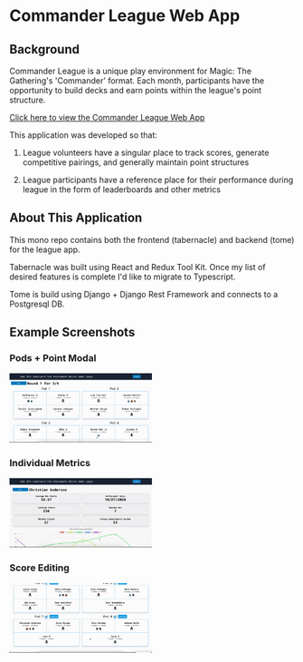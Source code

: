 # Commander League Web App

## Background

Commander League is a unique play environment for Magic: The Gathering's 'Commander' format. Each month, participants have the opportunity to build decks and earn points within the league's point structure.

[Click here to view the Commander League Web App](https://mtg-commander-league.xyz/)

This application was developed so that:

1. League volunteers have a singular place to track scores, generate competitive pairings, and generally maintain point structures

2. League participants have a reference place for their performance during league in the form of leaderboards and other metrics

## About This Application

This mono repo contains both the frontend (tabernacle) and backend (tome) for the league app. 

Tabernacle was built using React and Redux Tool Kit. Once my list of desired features is complete I'd like to migrate to Typescript.

Tome is build using Django + Django Rest Framework and connects to a Postgresql DB.


## Example Screenshots

### Pods + Point Modal
<img width="50%" height="50%" src="tabernacle/public/gifs/pods-modal.gif">

### Individual Metrics
<img width="50%" height="50%" src="tabernacle/public/gifs/metrics.gif">

### Score Editing
<img width="50%" height="50%" src="tabernacle/public/gifs/score-edit.gif">

